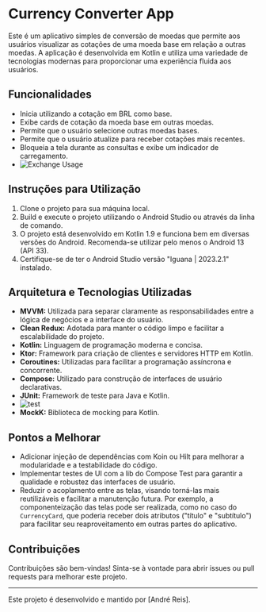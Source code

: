 # Currency Converter App

Este é um aplicativo simples de conversão de moedas que permite aos usuários visualizar as cotações de uma moeda base em relação a outras moedas. A aplicação é desenvolvida em Kotlin e utiliza uma variedade de tecnologias modernas para proporcionar uma experiência fluida aos usuários.

## Funcionalidades

- Inicia utilizando a cotação em BRL como base.
- Exibe cards de cotação da moeda base em outras moedas.
- Permite que o usuário selecione outras moedas bases.
- Permite que o usuário atualize para receber cotações mais recentes.
- Bloqueia a tela durante as consultas e exibe um indicador de carregamento.
- ![Exchange Usage](https://github.com/srnoturno/exchange-android-kotlin-mvvm/assets/51416133/4b1b3f42-04af-4254-9db0-a559703a9eb7)

## Instruções para Utilização

1. Clone o projeto para sua máquina local.
2. Build e execute o projeto utilizando o Android Studio ou através da linha de comando.
3. O projeto está desenvolvido em Kotlin 1.9 e funciona bem em diversas versões do Android. Recomenda-se utilizar pelo menos o Android 13 (API 33).
4. Certifique-se de ter o Android Studio versão "Iguana | 2023.2.1" instalado.

## Arquitetura e Tecnologias Utilizadas

- **MVVM:** Utilizada para separar claramente as responsabilidades entre a lógica de negócios e a interface do usuário.
- **Clean Redux:** Adotada para manter o código limpo e facilitar a escalabilidade do projeto.
- **Kotlin:** Linguagem de programação moderna e concisa.
- **Ktor:** Framework para criação de clientes e servidores HTTP em Kotlin.
- **Coroutines:** Utilizadas para facilitar a programação assíncrona e concorrente.
- **Compose:** Utilizado para construção de interfaces de usuário declarativas.
- **JUnit:** Framework de teste para Java e Kotlin.
- ![test](https://github.com/srnoturno/exchange-android-kotlin-mvvm/assets/51416133/1b81ae6f-c55e-4457-b1c1-ffea6898195c)
- **MockK:** Biblioteca de mocking para Kotlin.

## Pontos a Melhorar

- Adicionar injeção de dependências com Koin ou Hilt para melhorar a modularidade e a testabilidade do código.
- Implementar testes de UI com a lib do Compose Test para garantir a qualidade e robustez das interfaces de usuário.
- Reduzir o acoplamento entre as telas, visando torná-las mais reutilizáveis e facilitar a manutenção futura. Por exemplo, a componenteização das telas pode ser realizada, como no caso do `CurrencyCard`, que poderia receber dois atributos ("título" e "subtítulo") para facilitar seu reaproveitamento em outras partes do aplicativo.

## Contribuições

Contribuições são bem-vindas! Sinta-se à vontade para abrir issues ou pull requests para melhorar este projeto.

---

Este projeto é desenvolvido e mantido por [André Reis].
